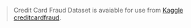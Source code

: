 > Credit Card Fraud Dataset is avaiable for use from [Kaggle creditcardfraud](https://www.kaggle.com/mlg-ulb/creditcardfraud).
